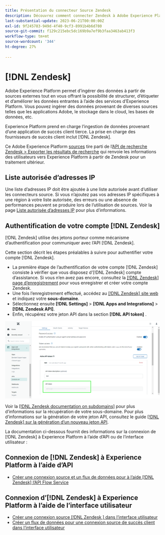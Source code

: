 ```yaml
---
title: Présentation du connecteur Source Zendesk
description: Découvrez comment connecter Zendesk à Adobe Experience Platform à l’aide d’API ou de l’interface utilisateur.
last-substantial-update: 2023-06-21T00:00:00Z
exl-id: 9f245783-949d-4f40-9cf3-8991b4b6d780
source-git-commit: f129c215ebc5dc169b9a7ef9b3faa3463ab413f3
workflow-type: tm+mt
source-wordcount: '344'
ht-degree: 27%

---
```


# [!DNL Zendesk]

Adobe Experience Platform permet d’ingérer des données à partir de sources externes tout en vous offrant la possibilité de structurer, d’étiqueter et d’améliorer les données entrantes à l’aide des services d’Experience Platform. Vous pouvez ingérer des données provenant de diverses sources telles que les applications Adobe, le stockage dans le cloud, les bases de données, etc.

Experience Platform prend en charge l’ingestion de données provenant d’une application de succès client tierce. La prise en charge des fournisseurs de succès client inclut [!DNL Zendesk].

Ce Adobe Experience Platform [sources](https://experienceleague.adobe.com/docs/experience-platform/sources/home.html?lang=fr) tire parti de l’[API de recherche Zendesk > Exporter les résultats de recherche](https://developer.zendesk.com/api-reference/ticketing/ticket-management/search/#export-search-results) qui renvoie les informations des utilisateurs vers Experience Platform à partir de Zendesk pour un traitement ultérieur.

## Liste autorisée d’adresses IP

Une liste d’adresses IP doit être ajoutée à une liste autorisée avant d’utiliser les connecteurs source. Si vous n’ajoutez pas vos adresses IP spécifiques à une région à votre liste autorisée, des erreurs ou une absence de performances peuvent se produire lors de l’utilisation de sources. Voir la page [Liste autorisée d’adresses IP](../../ip-address-allow-list.md) pour plus d’informations.

## Authentification de votre compte [!DNL Zendesk]

[!DNL Zendesk] utilise des jetons porteur comme mécanisme d’authentification pour communiquer avec l’API [!DNL Zendesk].

Cette section décrit les étapes préalables à suivre pour authentifier votre compte [!DNL Zendesk].

* La première étape de l’authentification de votre compte [!DNL Zendesk] consiste à vérifier que vous disposez d’[!DNL Zendesk] compte d’assistance. Si vous n’en avez pas encore, consultez la [[!DNL Zendesk] page d’enregistrement](https://www.zendesk.fr/register/) pour vous enregistrer et créer votre compte Zendesk.
* Une fois l’enregistrement effectué, accédez au [[!DNL Zendesk] site web](https://www.zendesk.com/login/) et indiquez votre **sous-domaine**.
* Sélectionnez ensuite **[!DNL Settings]** > **[!DNL Apps and Integrations]** > **[!DNL Zendesk API]**.
* Enfin, récupérez votre jeton API dans la section **[!DNL API token]** .

![ Jeton API Zendesk ](../../images/tutorials/create/zendesk/zendesk-api-tokens.png)

Voir la [[!DNL Zendesk documentation on subdomains]](<https://support.zendesk.com/hc/en-us/articles/4409381383578-Where-can-I-find-my-Zendesk-subdomain->) pour plus d’informations sur la récupération de votre sous-domaine. Pour plus d’informations sur la génération de votre jeton API, consultez le guide [[!DNL Zendesk]  sur la génération d’un nouveau jeton API](<https://support.zendesk.com/hc/en-us/articles/4408889192858-Generating-a-new-API-token>).

La documentation ci-dessous fournit des informations sur la connexion de [!DNL Zendesk] à Experience Platform à l’aide d’API ou de l’interface utilisateur :

## Connexion de [!DNL Zendesk] à Experience Platform à l’aide d’API

* [Créer une connexion source et un flux de données pour à l’aide  [!DNL Zendesk]  l’API Flow Service](../../tutorials/api/create/customer-success/zendesk.md)

## Connexion d’[!DNL Zendesk] à Experience Platform à l’aide de l’interface utilisateur

* [Créer une connexion source  [!DNL Zendesk &#x200B;] dans l’interface utilisateur](../../tutorials/ui/create/customer-success/zendesk.md)
* [Créer un flux de données pour une connexion source de succès client dans l’interface utilisateur](../../tutorials/ui/dataflow/customer-success.md)
